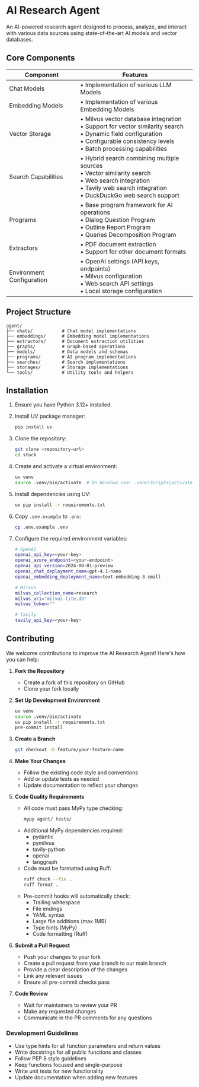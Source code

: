 # AI Research Agent

An AI-powered research agent designed to process, analyze, and interact with various data sources using state-of-the-art AI models and vector databases.

## Core Components

| Component | Features |
|-----------|----------|
| Chat Models | • Implementation of various LLM Models |
| Embedding Models | • Implementation of various Embedding Models |
| Vector Storage | • Milvus vector database integration<br>• Support for vector similarity search<br>• Dynamic field configuration<br>• Configurable consistency levels<br>• Batch processing capabilities |
| Search Capabilities | • Hybrid search combining multiple sources<br>• Vector similarity search<br>• Web search integration<br>• Tavily web search integration<br>• DuckDuckGo web search support |
| Programs | • Base program framework for AI operations<br>• Dialog Question Program<br>• Outline Report Program<br>• Queries Decomposition Program |
| Extractors | • PDF document extraction<br>• Support for other document formats |
| Environment Configuration | • OpenAI settings (API keys, endpoints)<br>• Milvus configuration<br>• Web search API settings<br>• Local storage configuration |

## Project Structure

```
agent/
├── chats/           # Chat model implementations
├── embeddings/      # Embedding model implementations
├── extractors/      # Document extraction utilities
├── graphs/          # Graph-based operations
├── models/          # Data models and schemas
├── programs/        # AI program implementations
├── searches/        # Search implementations
├── storages/        # Storage implementations
└── tools/           # Utility tools and helpers
```

## Installation

1. Ensure you have Python 3.12+ installed
2. Install UV package manager:
   ```bash
   pip install uv
   ```

3. Clone the repository:
   ```bash
   git clone <repository-url>
   cd stock
   ```

4. Create and activate a virtual environment:
   ```bash
   uv venv
   source .venv/bin/activate  # On Windows use: .venv\Scripts\activate
   ```

5. Install dependencies using UV:
   ```bash
   uv pip install -r requirements.txt
   ```

6. Copy `.env.example` to `.env`:
   ```bash
   cp .env.example .env
   ```

7. Configure the required environment variables:
   ```bash
   # OpenAI
   openai_api_key=<your-key>
   openai_azure_endpoint=<your-endpoint>
   openai_api_version=2024-08-01-preview
   openai_chat_deployment_name=gpt-4.1-nano
   openai_embedding_deployment_name=text-embedding-3-small

   # Milvus
   milvus_collection_name=research
   milvus_uri="milvus-lite.db"
   milvus_token=""

   # Tavily
   tavily_api_key=<your-key>
   ```

## Contributing

We welcome contributions to improve the AI Research Agent! Here's how you can help:

1. **Fork the Repository**
   - Create a fork of this repository on GitHub
   - Clone your fork locally

2. **Set Up Development Environment**
   ```bash
   uv venv
   source .venv/bin/activate
   uv pip install -r requirements.txt
   pre-commit install
   ```

3. **Create a Branch**
   ```bash
   git checkout -b feature/your-feature-name
   ```

4. **Make Your Changes**
   - Follow the existing code style and conventions
   - Add or update tests as needed
   - Update documentation to reflect your changes

5. **Code Quality Requirements**
   - All code must pass MyPy type checking:
     ```bash
     mypy agent/ tests/
     ```
   - Additional MyPy dependencies required:
     - pydantic
     - pymilvus
     - tavily-python
     - openai
     - langgraph
   - Code must be formatted using Ruff:
     ```bash
     ruff check --fix .
     ruff format .
     ```
   - Pre-commit hooks will automatically check:
     - Trailing whitespace
     - File endings
     - YAML syntax
     - Large file additions (max 1MB)
     - Type hints (MyPy)
     - Code formatting (Ruff)

6. **Submit a Pull Request**
   - Push your changes to your fork
   - Create a pull request from your branch to our main branch
   - Provide a clear description of the changes
   - Link any relevant issues
   - Ensure all pre-commit checks pass

7. **Code Review**
   - Wait for maintainers to review your PR
   - Make any requested changes
   - Communicate in the PR comments for any questions

### Development Guidelines

- Use type hints for all function parameters and return values
- Write docstrings for all public functions and classes
- Follow PEP 8 style guidelines
- Keep functions focused and single-purpose
- Write unit tests for new functionality
- Update documentation when adding new features
